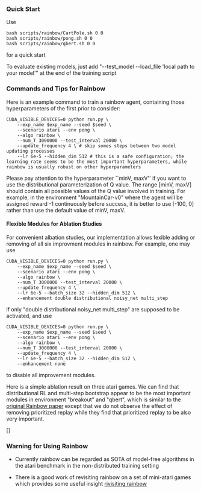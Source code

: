 ### Quick Start

Use
```
bash scripts/rainbow/CartPole.sh 0 0
bash scripts/rainbow/pong.sh 0 0
bash scripts/rainbow/qbert.sh 0 0
```
for a quick start

To evaluate existing models, just add "--test_model --load_file 'local path to your model'" at the end of the training script




### Commands and Tips for Rainbow

Here is an example command to train a rainbow agent, containing those hyperparameters of the first prior to consider:

```
CUDA_VISIBLE_DEVICES=0 python run.py \
    --exp_name $exp_name --seed $seed \
    --scenario atari --env pong \
    --algo rainbow \
    --num_T 3000000 --test_interval 20000 \
    --update_frequency 4 \ # skip somes steps between two model updating processes
    --lr 6e-5 --hidden_dim 512 # this is a safe configuration; the learning rate seems to be the most important hyperparameters, while rainbow is usually robust on other hyperparameters
```

Please pay attention to the hyperparameter ``minV, maxV'' if you want to use the distributional parameterization of Q value. The range [minV, maxV] should contain all possible values of the Q value involved in training. For example, in the environment "MountainCar-v0" where the agent will be assigned reward -1 continuously before success, it is better to use
[-100, 0]
rather than use the default value of minV, maxV.



#### Flexible Modules for Ablation Studies


For convenient albation studies, our implementation allows fexible adding or removing of all six improvment modules in rainbow. For example, one may use 

```
CUDA_VISIBLE_DEVICES=0 python run.py \
    --exp_name $exp_name --seed $seed \
    --scenario atari --env pong \
    --algo rainbow \
    --num_T 3000000 --test_interval 20000 \
    --update_frequency 4 \
    --lr 6e-5 --batch_size 32 --hidden_dim 512 \
    --enhancement double distributional noisy_net multi_step
```
if only "double distributional noisy_net multi_step" are supposed to be activated, and use
```
CUDA_VISIBLE_DEVICES=0 python run.py \
    --exp_name $exp_name --seed $seed \
    --scenario atari --env pong \
    --algo rainbow \
    --num_T 3000000 --test_interval 20000 \
    --update_frequency 4 \
    --lr 6e-5 --batch_size 32 --hidden_dim 512 \
    --enhancement none
```
to disable all improvement modules.

Here is a simple ablation result on three atari games. We can find that distributional RL and multi-step bootstrap appear to be the most important modules in environment "breakout" and "qbert", which is similar to the [original Rainbow paper](https://www.aaai.org/ocs/index.php/AAAI/AAAI18/paper/viewFile/17204/16680) except that we do not observe the effect of removing prioritized replay while they find that prioritized replay to be also very important.

[]



### Warning for Using Rainbow

- Currently rainbow can be regarded as SOTA of model-free algorithms in the atari benchmark in the non-distributed training setting

- There is a good work of revisiting rainbow on a set of mini-atari games which provides some useful insight [rivisiting rainbow](https://psc-g.github.io/posts/research/rl/revisiting_rainbow/)